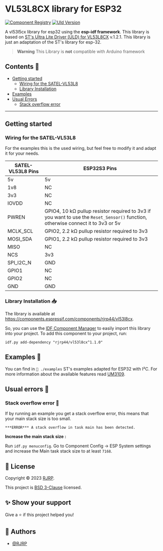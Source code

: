 # VL53L8CX library for ESP32

[![Component Registry](https://components.espressif.com/components/rjrp44/vl53l8cx/badge.svg)](https://components.espressif.com/components/rjrp44/vl53l8cx)
[![Uld Version](https://img.shields.io/badge/uld_version-1.2.1-white)](https://www.st.com/content/st_com/en/products/embedded-software/imaging-software/stsw-img040.html)

A vl53l5cx library for esp32 using the **esp-idf framework**. This library is based
on [ST's  Ultra Lite Driver (ULD) for VL53L8CX](https://www.st.com/content/st_com/en/products/embedded-software/imaging-software/stsw-img040.html)
v.1.2.1. This library is just an adaptation of the ST's library for esp-32.

> **Warning**
> This Library is **not** compatible with Arduino framework

## Contents 📌

* [Getting started](#Getting-started)
  * [Wiring for the SATEL-VL53L8](#wiring-for-the-satel-VL53L8)
  * [Library Installation](#library-installation-)
* [Examples](#examples-)
* [Usual Errors](#usual-errors-)
  * [Stack overflow error](#stack-overflow-error-)

---

## Getting started
### Wiring for the SATEL-VL53L8

For the examples this is the used wiring, but feel free to modify it and adapt it for your needs.

| SATEL-VL53L8 Pins | ESP32S3 Pins                                                                                                                     |           
|-------------------|----------------------------------------------------------------------------------------------------------------------------------|
| 5v                | 5v                                                                                                                               |
| 1v8               | NC                                                                                                                               |
| 3v3               | NC                                                                                                                               |
| IOVDD             | NC                                                                                                                               |
| PWREN             | GPIO4, 10 kΩ pullup resistor required to 3v3 if you want to use the `Reset_Sensor()` function, otherwise connect it to 3v3 or 5v |
| MCLK_SCL          | GPIO2, 2.2 kΩ pullup resistor required to 3v3                                                                                    |
| MOSI_SDA          | GPIO1, 2.2 kΩ pullup resistor required to 3v3                                                                                    |
| MISO              | NC                                                                                                                               |
| NCS               | 3v3                                                                                                                              |       
| SPI_I2C_N         | GND                                                                                                                              |
| GPIO1             | NC                                                                                                                               |
| GPIO2             | NC                                                                                                                               |
| GND               | GND                                                                                                                              |


### Library Installation 📥

The library is available at https://components.espressif.com/components/rjrp44/vl53l8cx.

So, you can use the [IDF Component Manager](https://docs.espressif.com/projects/esp-idf/en/latest/esp32/api-guides/tools/idf-component-manager.html) to easily import this library into your project.
To add this component to your project, run:

```log
idf.py add-dependency "rjrp44/vl53l8cx^1.1.0" 
```


## Examples 📄

You can find in `📁 ./examples` ST's examples adapted for ESP32 with I²C. For more information about the available features read [UM3109](https://www.st.com/resource/en/user_manual/um3109-a-guide-for-using-the-vl53l8cx-lowpower-highperformance-timeofflight-multizone-ranging-sensor-stmicroelectronics.pdf).

## Usual errors 🐛
### Stack overflow error 💽

If by running an example you get a stack overflow error, this means that your main stack size is too small.
```log
***ERROR*** A stack overflow in task main has been detected.
```
**Increase the main stack size :**

Run `idf.py menuconfig`. Go to Component Config -> ESP System settings and increase the Main task stack size to at least `7168`.

## 📝 License

Copyright © 2023 [RJRP](https://www.github.com/RJRP44).

This project is [BSD 3-Clause](https://opensource.org/licenses/BSD-3-Clause/)  licensed.

## ✨ Show your support

Give a ⭐️ if this project helped you!

## 👤 Authors

- [@RJRP](https://www.github.com/RJRP44)
